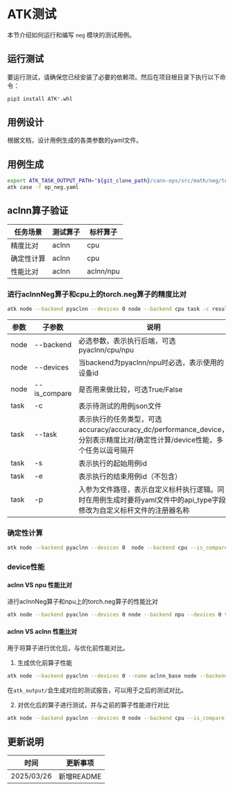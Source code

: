 # ATK测试

本节介绍如何运行和编写 `neg` 模块的测试用例。

## 运行测试

要运行测试，请确保您已经安装了必要的依赖项。然后在项目根目录下执行以下命令：

```bash
pip3 install ATK*.whl
```

## 用例设计

根据文档，设计用例生成的各类参数的yaml文件。

## 用例生成

```bash
export ATK_TASK_OUTPUT_PATH="${git_clone_path}/cann-ops/src/math/neg/tests/atk"
atk case -f op_neg.yaml
```

## aclnn算子验证

| 任务场景   | 测试算子  | 标杆算子    |
|------------|-----------|-------------|
| 精度比对   | aclnn     | cpu         |
| 确定性计算 | aclnn     | cpu         |
| 性能比对   | aclnn     | aclnn/npu   |

### 进行aclnnNeg算子和cpu上的torch.neg算子的精度比对

```bash
atk node --backend pyaclnn --devices 0 node --backend cpu task -c result/op_neg/json/all_op_neg.json --task accuracy -s 0
```

| 参数  | 子参数     | 说明                                                                 |
|---|---|---|
| node  | --backend  | 必选参数，表示执行后端，可选pyaclnn/cpu/npu                         |
| node  | --devices  | 当backend为pyaclnn/npu时必选，表示使用的设备id                      |
| node  | --is_compare | 是否用来做比较，可选True/False                                         |
| task  | -c         | 表示待测试的用例json文件                                              |
| task  | --task     | 表示执行的任务类型，可选accuracy/accuracy_dc/performance_device，分别表示精度比对/确定性计算/device性能，多个任务以逗号隔开 |
| task  | -s         | 表示执行的起始用例id                                                  |
| task  | -e         | 表示执行的结束用例id（不包含）                                         |
| task  | -p         | 入参为文件路径，表示自定义标杆执行逻辑。同时在用例生成时要将yaml文件中的api_type字段修改为自定义标杆文件的注册器名称 |

### 确定性计算

```bash
atk node --backend pyaclnn --devices 0  node --backend cpu --is_compare False task -c result/op_neg/json/all_op_neg.json --task accuracy_dc -s 0 -e 200 -rn 50
```

### device性能


#### aclnn VS npu 性能比对

进行aclnnNeg算子和npu上的torch.neg算子的性能比对

```bash
atk node --backend pyaclnn --devices 0 node --backend npu --devices 0 task -c result/op_neg/json/all_op_neg.json --task performance_device -s 0
```

#### aclnn VS aclnn 性能比对

用于将算子进行优化后，与优化前性能对比。

1. 生成优化前算子性能

```bash
atk node --backend pyaclnn --devices 0 --name aclnn_base node --backend cpu task -c result/op_neg/json/all_op_neg.json --task performance_device -s 0
```

在`atk_output/`会生成对应的测试报告，可以用于之后的测试对比。

2. 对优化后的算子进行测试，并与之前的算子性能进行对比

```bash
atk node --backend pyaclnn --devices 0 node --backend cpu --is_compare False task -c result/op_neg/json/all_op_neg.json --task performance_device --bm_file atk_output/all_op_neg_xxx/report/all_op_neg_reports_xxx.xlsx --bm_backend pyaclnn --bm_name aclnn_base -s 0
```

## 更新说明
| 时间 | 更新事项 |
|----|------|
| 2025/03/26 | 新增README |